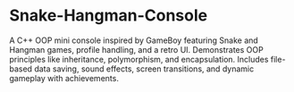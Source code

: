 # Snake-Hangman-Console
A C++ OOP mini console inspired by GameBoy featuring Snake and Hangman games, profile handling, and a retro UI. Demonstrates OOP principles like inheritance, polymorphism, and encapsulation. Includes file-based data saving, sound effects, screen transitions, and dynamic gameplay with achievements.
